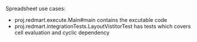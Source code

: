 Spreadsheet use cases:
- proj.redmart.execute.Main#main contains the excutable code 
- proj.redmart.integrationTests.LayoutVistitorTest has tests which covers cell evaluation and cyclic dependency
